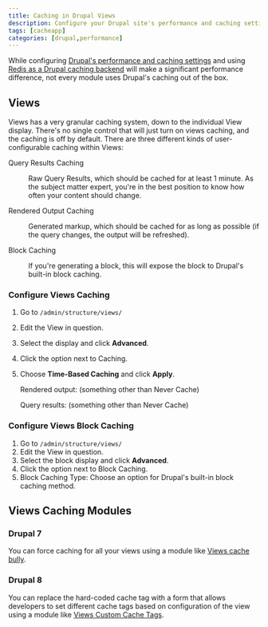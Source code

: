 ```yaml
---
title: Caching in Drupal Views
description: Configure your Drupal site's performance and caching settings to make significant improvements.
tags: [cacheapp]
categories: [drupal,performance]
---
```

While configuring [Drupal's performance and caching settings](/drupal-cache) and using [Redis as a Drupal caching backend](/redis) will make a significant performance difference, not every module uses Drupal's caching out of the box.

## Views

Views has a very granular caching system, down to the individual View display. There's no single control that will just turn on views caching, and the caching is off by default. There are three different kinds of user-configurable caching within Views:

<dl>

<dt>Query Results Caching</dt>

<dd>

Raw Query Results, which should be cached for at least 1 minute. As the subject matter expert, you're in the best position to know how often your content should change.

</dd>

<dt>Rendered Output Caching</dt>

<dd>

Generated markup, which should be cached for as long as possible (if the query changes, the output will be refreshed).

</dd>

<dt>Block Caching</dt>

<dd>

If you're generating a block, this will expose the block to Drupal's built-in block caching.

</dd>

</dl>

### Configure Views Caching

1. Go to `/admin/structure/views/`
1. Edit the View in question.
1. Select the display and click **Advanced**.
1. Click the option next to Caching.
1. Choose **Time-Based Caching** and click **Apply**.

   Rendered output: (something other than Never Cache)

   Query results: (something other than Never Cache)

### Configure Views Block Caching

1. Go to `/admin/structure/views/`
1. Edit the View in question.
1. Select the block display and click **Advanced**.
1. Click the option next to Block Caching.
1. Block Caching Type: Choose an option for Drupal's built-in block caching method.

## Views Caching Modules

### Drupal 7
You can force caching for all your views using a module like [Views cache bully](https://drupal.org/project/views_cache_bully).

### Drupal 8
You can replace the hard-coded cache tag with a form that allows developers to set different cache tags based on configuration of the view using a module like [Views Custom Cache Tags](https://www.drupal.org/project/views_custom_cache_tag).
